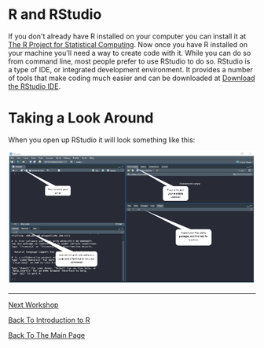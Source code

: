# R and RStudio

If you don't already have R installed on your computer you can install it at [The R Project for Statistical Computing](https://www.r-project.org/). Now once you have R installed on your machine you'll need a way to create code with it. While you can do so from command line, most people prefer to use RStudio to do so. RStudio is a type of IDE, or integrated development environment. It provides a number of tools that make coding much easier and can be downloaded at [Download the RStudio IDE](https://www.rstudio.com/products/rstudio/download/).

# Taking a Look Around

When you open up RStudio it will look something like this:

![](images/rstudio.PNG)

___________________________________________________________________________________________________________________________________________________________________________________

[Next Workshop](../Snytax_DataStructures/Snytax_DataStructures.md)

[Back To Introduction to R](../IntroToR.md)

[Back To The Main Page](../../index.md)
